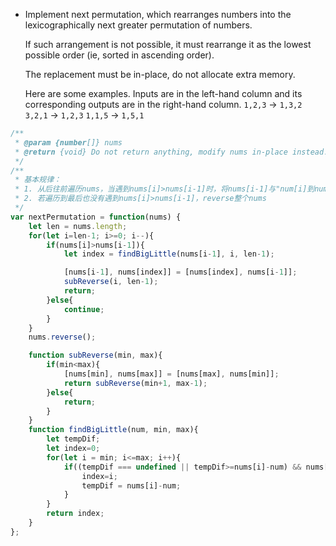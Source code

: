 
 * Implement next permutation, which rearranges numbers into the lexicographically next greater permutation of numbers.

   If such arrangement is not possible, it must rearrange it as the lowest possible order (ie, sorted in ascending order).

   The replacement must be in-place, do not allocate extra memory.

   Here are some examples. Inputs are in the left-hand column and its corresponding outputs are in the right-hand column.
   `1,2,3` → `1,3,2`
   `3,2,1` → `1,2,3`
   `1,1,5` → `1,5,1`

```javascript
/**
 * @param {number[]} nums
 * @return {void} Do not return anything, modify nums in-place instead.
 */
/**
 * 基本规律：
 * 1. 从后往前遍历nums，当遇到nums[i]>nums[i-1]时，将nums[i-1]与"num[i]到num[len-1]中大于且最接近num[i-1]的值"相置换，然后将num[i]到num[len-1]这些项进行reverse即可
 * 2. 若遍历到最后也没有遇到nums[i]>nums[i-1]，reverse整个nums
 */
var nextPermutation = function(nums) {
	let len = nums.length;
	for(let i=len-1; i>=0; i--){
		if(nums[i]>nums[i-1]){
			let index = findBigLittle(nums[i-1], i, len-1);

			[nums[i-1], nums[index]] = [nums[index], nums[i-1]];
			subReverse(i, len-1);
			return;
		}else{
			continue;
		}
	}
	nums.reverse();

	function subReverse(min, max){
		if(min<max){
			[nums[min], nums[max]] = [nums[max], nums[min]];
			return subReverse(min+1, max-1);
		}else{
			return;
		}
	}
	function findBigLittle(num, min, max){
		let tempDif;
		let index=0;
		for(let i = min; i<=max; i++){
			if((tempDif === undefined || tempDif>=nums[i]-num) && nums[i]-num>0){
				index=i;
				tempDif = nums[i]-num;
			}
		}
		return index;
	}
};
```









